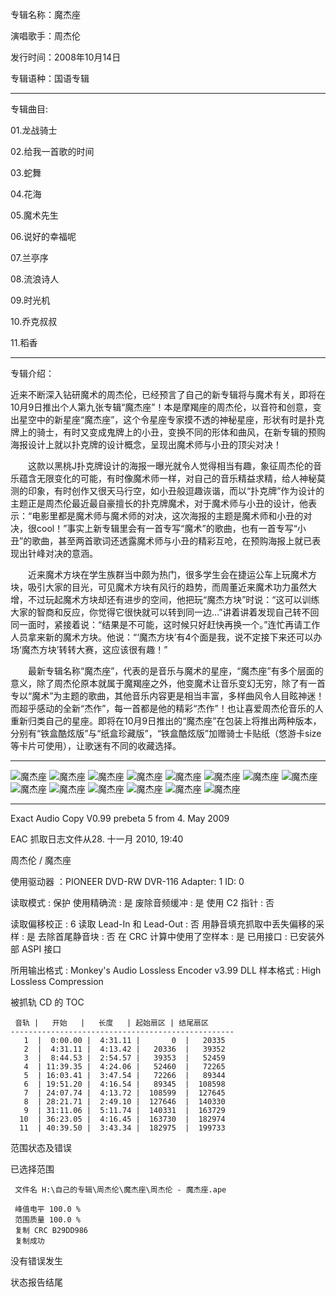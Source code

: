专辑名称：魔杰座

演唱歌手：周杰伦

发行时间：2008年10月14日

专辑语种：国语专辑

------------
专辑曲目: 

01.龙战骑士

02.给我一首歌的时间

03.蛇舞

04.花海

05.魔术先生

06.说好的幸福呢

07.兰亭序

08.流浪诗人

09.时光机

10.乔克叔叔

11.稻香 

------------
专辑介绍：

近来不断深入钻研魔术的周杰伦，已经预言了自己的新专辑将与魔术有关，即将在10月9日推出个人第九张专辑“魔杰座”！本是摩羯座的周杰伦，以音符和创意，变出星空中的新星座“魔杰座”，这个令星座专家摸不透的神秘星座，形状有时是扑克牌上的骑士，有时又变成鬼牌上的小丑，变换不同的形体和曲风，在新专辑的预购海报设计上就以扑克牌的设计概念，呈现出魔术师与小丑的顶尖对决！

　　这款以黑桃J扑克牌设计的海报一曝光就令人觉得相当有趣，象征周杰伦的音乐蕴含无限变化的可能，有时像魔术师一样，对自己的音乐精益求精，给人神秘莫测的印象，有时创作又很天马行空，如小丑般逗趣诙谐，而以“扑克牌”作为设计的主题正是周杰伦最近最自豪擅长的扑克牌魔术，对于魔术师与小丑的设计，他表示：“电影里都是魔术师与魔术师的对决，这次海报的主题是魔术师和小丑的对决，很cool！”事实上新专辑里会有一首专写“魔术”的歌曲，也有一首专写“小丑”的歌曲，甚至两首歌词还透露魔术师与小丑的精彩互呛，在预购海报上就已表现出针峰对决的意涵。

　　近来魔术方块在学生族群当中颇为热门，很多学生会在捷运公车上玩魔术方块，吸引大家的目光，可见魔术方块有风行的趋势，而周董近来魔术功力虽然大增，不过玩起魔术方块却还有进步的空间，他把玩“魔杰方块”时说：“这可以训练大家的智商和反应，你觉得它很快就可以转到同一边…”讲着讲着发现自己转不回同一面时，紧接着说：“结果是不可能，这时候只好赶快再换一个。”连忙再请工作人员拿来新的魔术方块。他说：“‘魔杰方块’有4个面是我，说不定接下来还可以办场‘魔杰方块’转转大赛，这应该很有趣！”

　　最新专辑名称“魔杰座”，代表的是音乐与魔术的星座，“魔杰座”有多个层面的意义，除了周杰伦原本就属于魔羯座之外，他变魔术让音乐变幻无穷，除了有一首专以“魔术”为主题的歌曲，其他音乐内容更是相当丰富，多样曲风令人目眩神迷！而超乎感动的全新“杰作”，每一首都是他的精彩“杰作”！也让喜爱周杰伦音乐的人重新归类自己的星座。即将在10月9日推出的“魔杰座”在包装上将推出两种版本，分别有“铁盒酷炫版”与“纸盒珍藏版”，“铁盒酷炫版”加赠骑士卡贴纸（悠游卡size等卡片可使用），让歌迷有不同的收藏选择。

------------
![魔杰座]( https://www.nsaimg.com/2020/04/18/b254ed693a9f0.jpg  "魔杰座的介绍")
![魔杰座]( https://www.nsaimg.com/2020/04/18/4e52f902d9ec7.jpg  "魔杰座的介绍")
![魔杰座]( https://www.nsaimg.com/2020/04/18/7a305e6fc6eef.jpg  "魔杰座的介绍")
![魔杰座]( https://www.nsaimg.com/2020/04/18/be561a566691e.jpg  "魔杰座的介绍")
![魔杰座]( https://www.nsaimg.com/2020/04/18/2567e44dfa744.jpg  "魔杰座的介绍")
![魔杰座]( https://www.nsaimg.com/2020/04/18/40da017bfa7e3.jpg  "魔杰座的介绍")
![魔杰座]( https://www.nsaimg.com/2020/04/18/033fb56ed924b.jpg  "魔杰座的介绍")
![魔杰座]( https://www.nsaimg.com/2020/04/18/6dd86ee011481.jpg  "魔杰座的介绍")
![魔杰座]( https://www.nsaimg.com/2020/04/18/0a96f22754b9a.jpg  "魔杰座的介绍")
![魔杰座]( https://www.nsaimg.com/2020/04/18/e869062169f99.jpg  "魔杰座的介绍")
![魔杰座]( https://www.nsaimg.com/2020/04/18/9a45b058916dc.jpg  "魔杰座的介绍")
![魔杰座]( https://www.nsaimg.com/2020/04/18/eb2d2e3133cf7.jpg  "魔杰座的介绍")
![魔杰座]( https://www.nsaimg.com/2020/04/18/bed185ed9333f.jpg  "魔杰座的介绍")
![魔杰座]( https://www.nsaimg.com/2020/04/18/4852874ebc1e3.jpg  "魔杰座的介绍")

------------
Exact Audio Copy V0.99 prebeta 5 from 4. May 2009

EAC 抓取日志文件从28. 十一月 2010, 19:40

周杰伦 / 魔杰座

使用驱动器  ：PIONEER DVD-RW  DVR-116   Adapter: 1  ID: 0

读取模式     : 保护
使用精确流   : 是
废除音频缓冲 : 是
使用 C2 指针 : 否

读取偏移校正                   : 6
读取 Lead-In 和 Lead-Out       : 否
用静音填充抓取中丢失偏移的采样 : 是
去除首尾静音块                 : 否
在 CRC 计算中使用了空样本      : 是
已用接口                       : 已安装外部 ASPI 接口

所用输出格式 : Monkey's Audio Lossless Encoder v3.99 DLL
样本格式     : High Lossless Compression


被抓轨 CD 的 TOC

     音轨 |   开始   |   长度   | 起始扇区 | 结尾扇区 
    --------------------------------------------------
       1  |  0:00.00 |  4:31.11 |       0  |   20335  
       2  |  4:31.11 |  4:13.42 |   20336  |   39352  
       3  |  8:44.53 |  2:54.57 |   39353  |   52459  
       4  | 11:39.35 |  4:24.06 |   52460  |   72265  
       5  | 16:03.41 |  3:47.54 |   72266  |   89344  
       6  | 19:51.20 |  4:16.54 |   89345  |  108598  
       7  | 24:07.74 |  4:13.72 |  108599  |  127645  
       8  | 28:21.71 |  2:49.10 |  127646  |  140330  
       9  | 31:11.06 |  5:11.74 |  140331  |  163729  
      10  | 36:23.05 |  4:16.45 |  163730  |  182974  
      11  | 40:39.50 |  3:43.34 |  182975  |  199733  


范围状态及错误

已选择范围

     文件名 H:\自己的专辑\周杰伦\魔杰座\周杰伦 - 魔杰座.ape

     峰值电平 100.0 %
     范围质量 100.0 %
     复制 CRC B29DD986
     复制成功

没有错误发生

状态报告结尾


